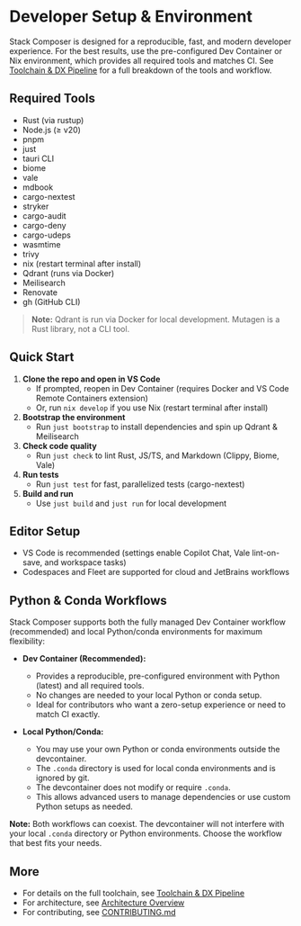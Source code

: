 # Developer Setup & Environment

Stack Composer is designed for a reproducible, fast, and modern developer experience. For the best results, use the pre-configured Dev Container or Nix environment, which provides all required tools and matches CI. See [Toolchain & DX Pipeline](../src/toolchain.md) for a full breakdown of the tools and workflow.

## Required Tools

- Rust (via rustup)
- Node.js (≥ v20)
- pnpm
- just
- tauri CLI
- biome
- vale
- mdbook
- cargo-nextest
- stryker
- cargo-audit
- cargo-deny
- cargo-udeps
- wasmtime
- trivy
- nix (restart terminal after install)
- Qdrant (runs via Docker)
- Meilisearch
- Renovate
- gh (GitHub CLI)

> **Note:** Qdrant is run via Docker for local development. Mutagen is a Rust library, not a CLI tool.

## Quick Start

1. **Clone the repo and open in VS Code**
   - If prompted, reopen in Dev Container (requires Docker and VS Code Remote Containers extension)
   - Or, run `nix develop` if you use Nix (restart terminal after install)
2. **Bootstrap the environment**
   - Run `just bootstrap` to install dependencies and spin up Qdrant & Meilisearch
3. **Check code quality**
   - Run `just check` to lint Rust, JS/TS, and Markdown (Clippy, Biome, Vale)
4. **Run tests**
   - Run `just test` for fast, parallelized tests (cargo-nextest)
5. **Build and run**
   - Use `just build` and `just run` for local development

## Editor Setup

- VS Code is recommended (settings enable Copilot Chat, Vale lint-on-save, and workspace tasks)
- Codespaces and Fleet are supported for cloud and JetBrains workflows

## Python & Conda Workflows

Stack Composer supports both the fully managed Dev Container workflow (recommended) and local Python/conda environments for maximum flexibility:

- **Dev Container (Recommended):**

  - Provides a reproducible, pre-configured environment with Python (latest) and all required tools.
  - No changes are needed to your local Python or conda setup.
  - Ideal for contributors who want a zero-setup experience or need to match CI exactly.

- **Local Python/Conda:**
  - You may use your own Python or conda environments outside the devcontainer.
  - The `.conda` directory is used for local conda environments and is ignored by git.
  - The devcontainer does not modify or require `.conda`.
  - This allows advanced users to manage dependencies or use custom Python setups as needed.

**Note:** Both workflows can coexist. The devcontainer will not interfere with your local `.conda` directory or Python environments. Choose the workflow that best fits your needs.

## More

- For details on the full toolchain, see [Toolchain & DX Pipeline](../src/toolchain.md)
- For architecture, see [Architecture Overview](../src/architecture/architecture-overview.md)
- For contributing, see [CONTRIBUTING.md](../src/contributing/contributing.md)
